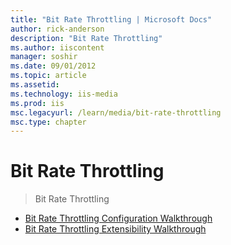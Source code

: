 ```yaml
---
title: "Bit Rate Throttling | Microsoft Docs"
author: rick-anderson
description: "Bit Rate Throttling"
ms.author: iiscontent
manager: soshir
ms.date: 09/01/2012
ms.topic: article
ms.assetid: 
ms.technology: iis-media
ms.prod: iis
msc.legacyurl: /learn/media/bit-rate-throttling
msc.type: chapter
---
```

Bit Rate Throttling
====================
> Bit Rate Throttling


- [Bit Rate Throttling Configuration Walkthrough](bit-rate-throttling-configuration-walkthrough.md)
- [Bit Rate Throttling Extensibility Walkthrough](bit-rate-throttling-extensibility-walkthrough.md)